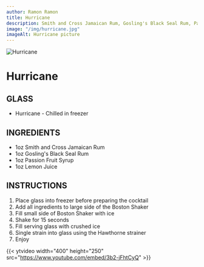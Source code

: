 ```yaml
---
author: Ramon Ramon
title: Hurricane
description: Smith and Cross Jamaican Rum, Gosling's Black Seal Rum, Passion Fruit Syrup, Lemon Juice
image: "/img/hurricane.jpg"
imageAlt: Hurricane picture
---
```


![Hurricane](/img/hurricane.jpg "Picture of Hurricane")

# Hurricane

## GLASS

-   Hurricane - Chilled in freezer

## INGREDIENTS

-   1oz Smith and Cross Jamaican Rum
-   1oz Gosling's Black Seal Rum
-   1oz Passion Fruit Syrup
-   1oz Lemon Juice

## INSTRUCTIONS

1. Place glass into freezer before preparing the cocktail
2. Add all ingredients to large side of the Boston Shaker
3. Fill small side of Boston Shaker with ice
4. Shake for 15 seconds
5. Fill serving glass with crushed ice
6. Single strain into glass using the Hawthorne strainer
7. Enjoy

{{< ytvideo width="400" height="250" src="https://www.youtube.com/embed/3b2-jFhtCyQ" >}}
